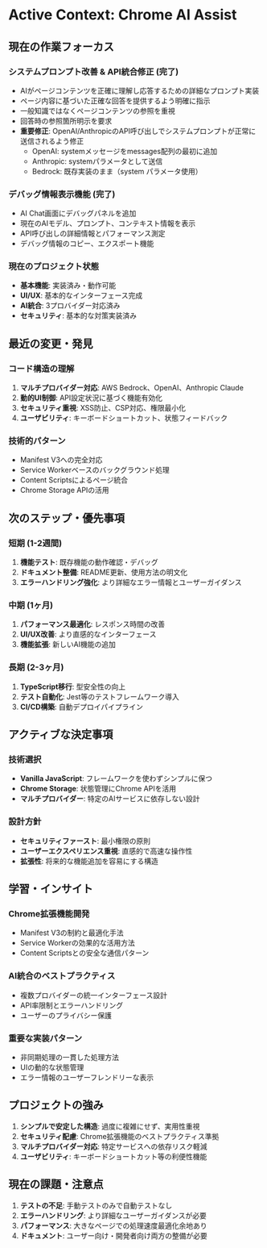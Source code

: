 # Active Context: Chrome AI Assist

## 現在の作業フォーカス

### システムプロンプト改善 & API統合修正 (完了)
- AIがページコンテンツを正確に理解し応答するための詳細なプロンプト実装
- ページ内容に基づいた正確な回答を提供するよう明確に指示
- 一般知識ではなくページコンテンツの参照を重視
- 回答時の参照箇所明示を要求
- **重要修正**: OpenAI/AnthropicのAPI呼び出しでシステムプロンプトが正常に送信されるよう修正
  - OpenAI: systemメッセージをmessages配列の最初に追加
  - Anthropic: systemパラメータとして送信
  - Bedrock: 既存実装のまま（system パラメータ使用）

### デバッグ情報表示機能 (完了)
- AI Chat画面にデバッグパネルを追加
- 現在のAIモデル、プロンプト、コンテキスト情報を表示
- API呼び出しの詳細情報とパフォーマンス測定
- デバッグ情報のコピー、エクスポート機能

### 現在のプロジェクト状態
- **基本機能**: 実装済み・動作可能
- **UI/UX**: 基本的なインターフェース完成
- **AI統合**: 3プロバイダー対応済み
- **セキュリティ**: 基本的な対策実装済み

## 最近の変更・発見

### コード構造の理解
1. **マルチプロバイダー対応**: AWS Bedrock、OpenAI、Anthropic Claude
2. **動的UI制御**: API設定状況に基づく機能有効化
3. **セキュリティ重視**: XSS防止、CSP対応、権限最小化
4. **ユーザビリティ**: キーボードショートカット、状態フィードバック

### 技術的パターン
- Manifest V3への完全対応
- Service Workerベースのバックグラウンド処理
- Content Scriptsによるページ統合
- Chrome Storage APIの活用

## 次のステップ・優先事項

### 短期 (1-2週間)
1. **機能テスト**: 既存機能の動作確認・デバッグ
2. **ドキュメント整備**: README更新、使用方法の明文化
3. **エラーハンドリング強化**: より詳細なエラー情報とユーザーガイダンス

### 中期 (1ヶ月)
1. **パフォーマンス最適化**: レスポンス時間の改善
2. **UI/UX改善**: より直感的なインターフェース
3. **機能拡張**: 新しいAI機能の追加

### 長期 (2-3ヶ月)
1. **TypeScript移行**: 型安全性の向上
2. **テスト自動化**: Jest等のテストフレームワーク導入
3. **CI/CD構築**: 自動デプロイパイプライン

## アクティブな決定事項

### 技術選択
- **Vanilla JavaScript**: フレームワークを使わずシンプルに保つ
- **Chrome Storage**: 状態管理にChrome APIを活用
- **マルチプロバイダー**: 特定のAIサービスに依存しない設計

### 設計方針
- **セキュリティファースト**: 最小権限の原則
- **ユーザーエクスペリエンス重視**: 直感的で高速な操作性
- **拡張性**: 将来的な機能追加を容易にする構造

## 学習・インサイト

### Chrome拡張機能開発
- Manifest V3の制約と最適化手法
- Service Workerの効果的な活用方法
- Content Scriptsとの安全な通信パターン

### AI統合のベストプラクティス
- 複数プロバイダーの統一インターフェース設計
- API率限制とエラーハンドリング
- ユーザーのプライバシー保護

### 重要な実装パターン
- 非同期処理の一貫した処理方法
- UIの動的な状態管理
- エラー情報のユーザーフレンドリーな表示

## プロジェクトの強み
1. **シンプルで安定した構造**: 過度に複雑にせず、実用性重視
2. **セキュリティ配慮**: Chrome拡張機能のベストプラクティス準拠  
3. **マルチプロバイダー対応**: 特定サービスへの依存リスク軽減
4. **ユーザビリティ**: キーボードショートカット等の利便性機能

## 現在の課題・注意点
1. **テストの不足**: 手動テストのみで自動テストなし
2. **エラーハンドリング**: より詳細なユーザーガイダンスが必要
3. **パフォーマンス**: 大きなページでの処理速度最適化余地あり
4. **ドキュメント**: ユーザー向け・開発者向け両方の整備が必要
